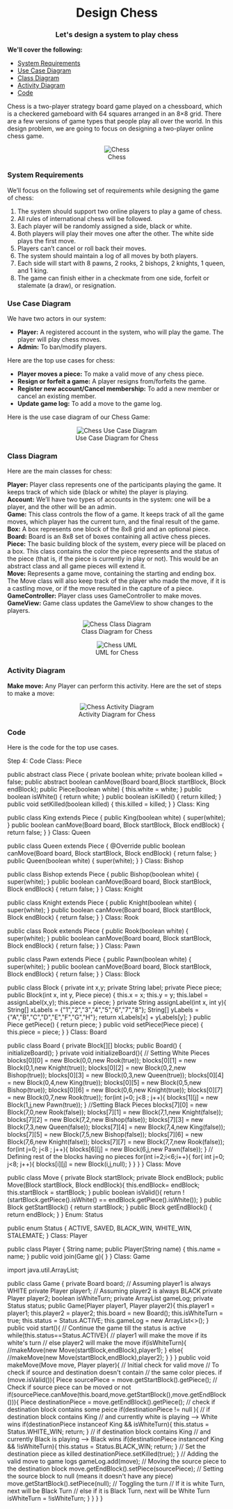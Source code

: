 <h1 align="center">Design Chess</h1>
<h3 align="center">Let's design a system to play chess</h3>

**We'll cover the following:**

* [System Requirements](#system-requirements)
* [Use Case Diagram](#use-case-diagram)
* [Class Diagram](#class-diagram)
* [Activity Diagram](#activity-diagram)
* [Code](#code)

Chess is a two-player strategy board game played on a chessboard, which is a checkered gameboard with 64 squares arranged in an 8×8 grid. There are a few versions of game types that people play all over the world. In this design problem, we are going to focus on designing a two-player online chess game.

<p align="center">
    <img src="/media-files/chess.png" alt="Chess">
    <br />
    Chess
</p>

### System Requirements

We’ll focus on the following set of requirements while designing the game of chess:

1. The system should support two online players to play a game of chess.
2. All rules of international chess will be followed.
3. Each player will be randomly assigned a side, black or white.
4. Both players will play their moves one after the other. The white side plays the first move.
5. Players can’t cancel or roll back their moves.
6. The system should maintain a log of all moves by both players.
7. Each side will start with 8 pawns, 2 rooks, 2 bishops, 2 knights, 1 queen, and 1 king.
8. The game can finish either in a checkmate from one side, forfeit or stalemate (a draw), or resignation.

### Use Case Diagram

We have two actors in our system:

* **Player:** A registered account in the system, who will play the game. The player will play chess moves.
* **Admin:** To ban/modify players.

Here are the top use cases for chess:

* **Player moves a piece:** To make a valid move of any chess piece.
* **Resign or forfeit a game:** A player resigns from/forfeits the game.
* **Register new account/Cancel membership:** To add a new member or cancel an existing member.
* **Update game log:** To add a move to the game log.

Here is the use case diagram of our Chess Game:

<p align="center">
    <img src="/media-files/chess-use-case-diagram.png" alt="Chess Use Case Diagram">
    <br />
    Use Case Diagram for Chess
</p>

### Class Diagram

Here are the main classes for chess:

**Player:** Player class represents one of the participants playing the game. It keeps track of which side (black or white) the player is playing.<br />
**Account:** We’ll have two types of accounts in the system: one will be a player, and the other will be an admin.<br />
**Game:** This class controls the flow of a game. It keeps track of all the game moves, which player has the current turn, and the final result of the game.<br />
**Box:** A box represents one block of the 8x8 grid and an optional piece.<br />
**Board:** Board is an 8x8 set of boxes containing all active chess pieces.<br />
**Piece:** The basic building block of the system, every piece will be placed on a box. This class contains the color the piece represents and the status of the piece (that is, if the piece is currently in play or not). This would be an abstract class and all game pieces will extend it.<br />
**Move:** Represents a game move, containing the starting and ending box. The Move class will also keep track of the player who made the move, if it is a castling move, or if the move resulted in the capture of a piece.<br />
**GameController:** Player class uses GameController to make moves.<br />
**GameView:** Game class updates the GameView to show changes to the players.<br />

<p align="center">
    <img src="/media-files/chess-class-diagram.png" alt="Chess Class Diagram">
    <br />
    Class Diagram for Chess
</p>

<p align="center">
    <img src="/media-files/chess-uml.svg" alt="Chess UML">
    <br />
    UML for Chess
</p>

### Activity Diagram

**Make move:** Any Player can perform this activity. Here are the set of steps to make a move:

<p align="center">
    <img src="/media-files/chess-activity-diagram.svg" alt="Chess Activity Diagram">
    <br />
    Activity Diagram for Chess
</p>

### Code

Here is the code for the top use cases.

Step 4: Code
Class: Piece

public abstract class Piece {
    private boolean white;
    private boolean killed = false;
    public abstract boolean canMove(Board board,Block startBlock, Block endBlock);
    public Piece(boolean white) {
        this.white = white;
    }
    public boolean isWhite() {
        return white;
    }
    public boolean isKilled() {
        return killed;
    }
    public void setKilled(boolean killed) {
        this.killed = killed;
    }
}
Class: King

public class King extends Piece {
    public King(boolean white) {
        super(white);
    }
    public boolean canMove(Board board, Block startBlock, Block endBlock) {
        return false;
    }
}
Class: Queen

public class Queen extends Piece {
    @Override
    public boolean canMove(Board board, Block startBlock, Block endBlock) {
        return false;
    }
    public Queen(boolean white) {
        super(white);
    }
}
Class: Bishop

public class Bishop extends Piece {
    public Bishop(boolean white) {
        super(white);
    }
    public boolean canMove(Board board, Block startBlock, Block endBlock) {
        return false;
    }
}
Class: Knight

public class Knight extends Piece {
    public Knight(boolean white) {
        super(white);
    }
    public boolean canMove(Board board, Block startBlock, Block endBlock) {
        return false;
    }
}
Class: Rook

public class Rook extends Piece {
    public Rook(boolean white) {
        super(white);
    }
    public boolean canMove(Board board, Block startBlock, Block endBlock) {
        return false;
    }
}
Class: Pawn

public class Pawn extends Piece {
    public Pawn(boolean white) {
        super(white);
    }
    public boolean canMove(Board board, Block startBlock, Block endBlock) {
        return false;
    }
}
Class: Block

public class Block {
    private int x,y;
    private String label;
    private Piece piece;
    public Block(int x, int y, Piece piece) {
        this.x = x;
        this.y = y;
        this.label = assignLabel(x,y);
        this.piece = piece;
    }
    private  String assignLabel(int x, int y){
        String[] xLabels = {"1","2","3","4","5","6","7","8"};
        String[] yLabels = {"A","B","C","D","E","F","G","H"};
        return xLabels[x] + yLabels[y];
    }
    public Piece getPiece() {
        return piece;
    }
    public void setPiece(Piece piece) {
        this.piece = piece;
    }
}
Class: Board

public class Board {
    private Block[][] blocks;
    public Board() {
        initializeBoard();
    }
    private void initializeBoard(){
        // Setting White Pieces
        blocks[0][0] = new Block(0,0,new Rook(true));
        blocks[0][1] = new Block(0,1,new Knight(true));
        blocks[0][2] = new Block(0,2,new Bishop(true));
        blocks[0][3] = new Block(0,3,new Queen(true));
        blocks[0][4] = new Block(0,4,new King(true));
        blocks[0][5] = new Block(0,5,new Bishop(true));
        blocks[0][6] = new Block(0,6,new Knight(true));
        blocks[0][7] = new Block(0,7,new Rook(true));
        for(int j=0; j<8 ; j++){
            blocks[1][j] = new Block(1,j,new Pawn(true));
        }
        //Setting Black Pieces
        blocks[7][0] = new Block(7,0,new Rook(false));
        blocks[7][1] = new Block(7,1,new Knight(false));
        blocks[7][2] = new Block(7,2,new Bishop(false));
        blocks[7][3] = new Block(7,3,new Queen(false));
        blocks[7][4] = new Block(7,4,new King(false));
        blocks[7][5] = new Block(7,5,new Bishop(false));
        blocks[7][6] = new Block(7,6,new Knight(false));
        blocks[7][7] = new Block(7,7,new Rook(false));
        for(int j=0; j<8 ; j++){
            blocks[6][j] = new Block(6,j,new Pawn(false));
        }
        // Defining rest of the blocks having no pieces
        for(int i=2;i<6;i++){
            for( int j=0; j<8; j++){
                blocks[i][j] = new Block(i,j,null);
            }
        }
    }
}
Class: Move

public class Move {
    private Block startBlock;
    private Block endBlock;
    public Move(Block startBlock, Block endBlock){
        this.endBlock= endBlock;
        this.startBlock = startBlock;
    }
    public boolean isValid(){
            return !(startBlock.getPiece().isWhite() == endBlock.getPiece().isWhite());
    }
    public Block getStartBlock() {
        return startBlock;
    }
    public Block getEndBlock() {
        return endBlock;
    }
}
Enum: Status

public enum Status {
    ACTIVE, SAVED, BLACK_WIN, WHITE_WIN, STALEMATE;
}
Class: Player

public class Player {
    String name;
    public Player(String name) {
        this.name = name;
    }
    public void join(Game g){
    }
}
Class: Game

import java.util.ArrayList;

public class Game {
    private Board board;
    // Assuming player1 is always WHITE
    private Player player1;
    // Assuming player2 is always BLACK
    private Player player2;
    boolean isWhiteTurn;
    private ArrayList<Move> gameLog;
    private Status status;
    public Game(Player player1, Player player2){
        this.player1 = player1;
        this.player2 = player2;
        this.board = new Board();
        this.isWhiteTurn = true;
        this.status = Status.ACTIVE;
        this.gameLog = new ArrayList<>();
    }
    public void start(){
        // Continue the game till the status is active
        while(this.status==Status.ACTIVE){
            // player1 will make the move if its white's turn
            // else player2 will make the move
            if(isWhiteTurn){
                //makeMove(new Move(startBlock,endBlock),player1);
            }
            else{
                //makeMove(new Move(startBlock,endBlock),player2);
            }
        }
    }
    public void makeMove(Move move, Player player){
        // Initial check for valid move
        // To check if source and destination doesn't contain
        // the same color pieces.
        if (move.isValid()){
            Piece sourcePiece = move.getStartBlock().getPiece();
            // Check if source piece can be moved or not
            if(sourcePiece.canMove(this.board,move.getStartBlock(),move.getEndBlock())){
                Piece destinationPiece = move.getEndBlock().getPiece();
                // check if destination block contains some peice
                if(destinationPiece != null ){
                    // if destination block contains King
                    // and currently white is playing --> White wins
                    if(destinationPiece instanceof King && isWhiteTurn){
                        this.status = Status.WHITE_WIN;
                        return;
                    }
                    // if destination block contains King
                    // and currently Black is playing --> Black wins
                    if(destinationPiece instanceof King && !isWhiteTurn){
                        this.status = Status.BLACK_WIN;
                        return;
                    }
                    // Set the destination piece as killed
                    destinationPiece.setKilled(true);
                }
                // Adding the valid move to game logs
                gameLog.add(move);
                // Moving the source piece to the destination block
                move.getEndBlock().setPiece(sourcePiece);
                // Setting the source block to null (means it doesn't have any piece)
                move.getStartBlock().setPiece(null);
                // Toggling the turn
                // If it is white Turn, next will be Black Turn
                // else if it is Black Turn, next will be White Turn
                isWhiteTurn = !isWhiteTurn;
            }
        }
    }
}